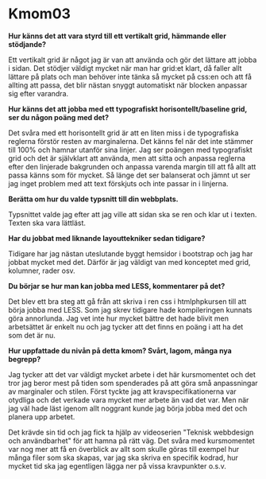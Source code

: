 Kmom03
===============================



**Hur känns det att vara styrd till ett vertikalt grid, hämmande eller stödjande?**

Ett vertikalt grid är något jag är van att använda och gör det lättare att jobba i sidan. 
Det stödjer väldigt mycket när man har grid:et klart, då faller allt lättare på plats och man behöver inte tänka så mycket på css:en och att få allting att passa, det blir nästan snyggt automatiskt när blocken anpassar sig efter varandra.

**Hur känns det att jobba med ett typografiskt horisontellt/baseline grid, ser du någon poäng med det?**

Det svåra med ett horisontellt grid är att en liten miss i de typografiska reglerna förstör resten av marginalerna. Det känns fel när det inte stämmer till 100% och hamnar utanför sina linjer. Jag ser poängen med typografiskt grid och det är självklart att använda, men att sitta och anpassa reglerna efter den linjerade bakgrunden och anpassa varenda margin till att få allt att passa känns som för mycket. Så länge det ser balanserat och jämnt ut ser jag inget problem med att text förskjuts och inte passar in i linjerna.

**Berätta om hur du valde typsnitt till din webbplats.**

Typsnittet valde jag efter att jag ville att sidan ska se ren och klar ut i texten. Texten ska vara lättläst. 

**Har du jobbat med liknande layouttekniker sedan tidigare?**

Tidigare har jag nästan uteslutande byggt hemsidor i bootstrap och jag har jobbat mycket med det. Därför är jag väldigt van med konceptet med grid, kolumner, rader osv. 

**Du börjar se hur man kan jobba med LESS, kommentarer på det?**

Det blev ett bra steg att gå från att skriva i ren css i htmlphpkursen till att börja jobba med LESS. Som jag skrev tidigare hade kompileringen kunnats göra annorlunda. Jag vet inte hur mycket bättre det hade blivit men arbetsättet är enkelt nu och jag tycker att det finns en poäng i att ha det som det är nu. 

**Hur uppfattade du nivån på detta kmom? Svårt, lagom, många nya begrepp?**

Jag tycker att det var väldigt mycket arbete i det här kursmomentet och det tror jag beror mest på tiden som spenderades på att göra små anpassningar av marginaler och stilen. Först tyckte jag att kravspecifikationerna var otydliga och det verkade vara mycket mer arbete än vad det var. Men när jag väl hade läst igenom allt noggrant kunde jag börja jobba med det och planera upp arbetet. 

Det krävde sin tid och jag fick ta hjälp av videoserien "Teknisk webbdesign och användbarhet" för att hamna på rätt väg. Det svåra med kursmomentet var nog mer att få en överblick av allt som skulle göras till exempel hur många filer som ska skapas, var jag ska skriva en specifik kodrad, hur mycket tid ska jag egentligen lägga ner på vissa kravpunkter o.s.v.

